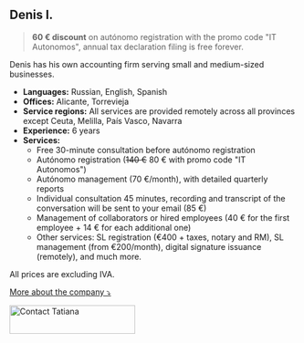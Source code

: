## Denis I.

> **60 € discount** on autónomo registration with the promo code "IT Autonomos", annual tax declaration filing is free
> forever.

Denis has his own accounting firm serving small and medium-sized businesses.

- **Languages:** Russian, English, Spanish
- **Offices:** Alicante, Torrevieja
- **Service regions:** All services are provided remotely across all provinces except Ceuta, Melilla, País Vasco,
  Navarra
- **Experience:** 6 years
- **Services:**
  - Free 30-minute consultation before autónomo registration
  - Autónomo registration (<s>140 €</s> 80 € with promo code "IT Autonomos")
  - Autónomo management (70 €/month), with detailed quarterly reports
  - Individual consultation 45 minutes, recording and transcript of the conversation will be sent to your email (85 €)
  - Management of collaborators or hired employees (40 € for the first employee + 14 € for each additional one)
  - Other services: SL registration (€400 + taxes, notary and RM), SL management (from €200/month), digital
    signature issuance (remotely), and much more.

All prices are excluding IVA.

<a href="#" id="detailsLinkDenisI" onclick="toggleDetailsDenisI(); return false;">More about the company ⤵</a>

<div id="hiddenContentDenisI" style="display: none; margin-top: 10px;">
<ul>
  <li><strong>Team size:</strong> Up to 5 employees</li>
  <li><strong>Education:</strong> Universidad de Alicante Grado en Administración y Dirección de Empresas</li>
  <li><strong>Digital certificate:</strong> gestor submits reports using his own certificate, which you authorise through the tax office portal</li>
  <li><strong>Liability:</strong> insurance that covers damages in case of gestor's error (Seguros Catalana Occidente, SA Póliza 8/6.371.558-N)</li>
</ul>
</div>

<script>
  function toggleDetailsDenisI() {
    const content = document.getElementById('hiddenContentDenisI');
    const link = document.getElementById('detailsLinkDenisI');
    if (content.style.display === 'none') {
      content.style.display = 'block';
      link.textContent = 'More about the company ⤴';
    } else {
      content.style.display = 'none';
      link.textContent = 'More about the company ⤵';
    }
  }
</script>

<div class="hs-cta-embed hs-cta-simple-placeholder hs-cta-embed-191039291605"
  style="max-width:100%; max-height:100%; width:220px;height:50px" data-hubspot-wrapper-cta-id="191039291605">
  <a href="https://cta-eu1.hubspot.com/web-interactives/public/v1/track/redirect?encryptedPayload=AVxigLLip4oH7raAYu1wXOdifiiEZYY5P6tTy81nx3N9RhEtX4HyAmBhApt1MoPfE0KXQMCAyI7S4LiGjEJUPiDET10kjCze1l12iChlC%2FlFZ1VqzLCPGdm0u2okRMqvyYjAl481mbz44VeueBBD5CBgU5lEGQ%3D%3D&webInteractiveContentId=191039291605&portalId=145459200" target="_blank" rel="noopener" crossorigin="anonymous">
    <img alt="Contact Tatiana" loading="lazy" src="https://hubspot-no-cache-eu1-prod.s3.amazonaws.com/cta/default/145459200/interactive-191039291605.png" style="height: 100%; width: 100%; object-fit: fill"
      onerror="this.style.display='none'" />
  </a>
</div>
